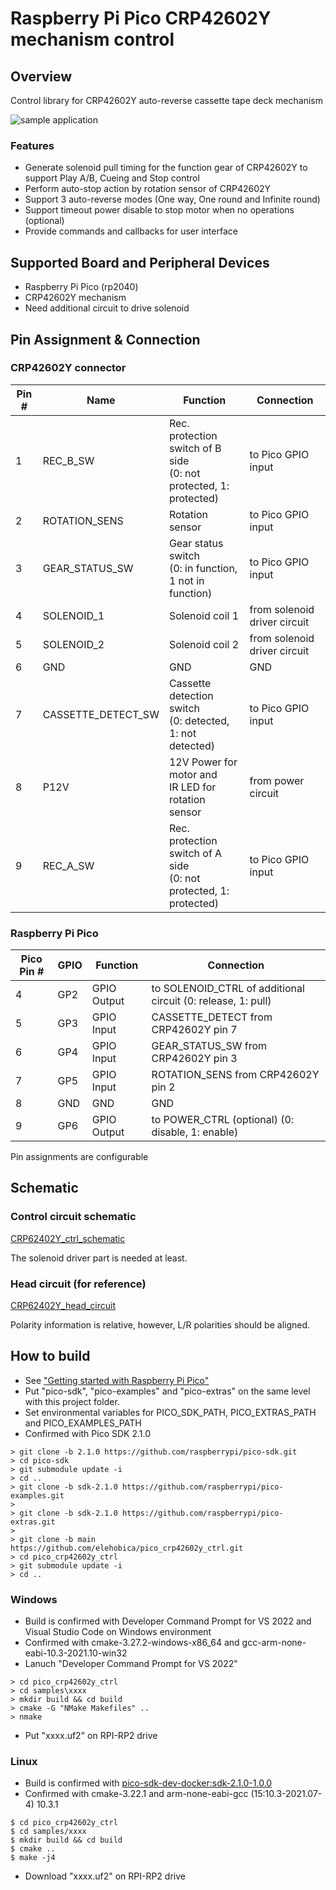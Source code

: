 # Raspberry Pi Pico CRP42602Y mechanism control

## Overview
Control library for CRP42602Y auto-reverse cassette tape deck mechanism

![sample application](doc/sample_app.gif)

### Features
* Generate solenoid pull timing for the function gear of CRP42602Y to support Play A/B, Cueing and Stop control
* Perform auto-stop action by rotation sensor of CRP42602Y
* Support 3 auto-reverse modes (One way, One round and Infinite round)
* Support timeout power disable to stop motor when no operations (optional)
* Provide commands and callbacks for user interface

## Supported Board and Peripheral Devices
* Raspberry Pi Pico (rp2040)
* CRP42602Y mechanism
* Need additional circuit to drive solenoid

## Pin Assignment & Connection
### CRP42602Y connector
| Pin # | Name | Function | Connection |
----|----|----|----
| 1 | REC_B_SW | Rec. protection switch of B side<br>(0: not protected, 1: protected) | to Pico GPIO input |
| 2 | ROTATION_SENS | Rotation sensor | to Pico GPIO input |
| 3 | GEAR_STATUS_SW | Gear status switch<br>(0: in function, 1 not in function) | to Pico GPIO input |
| 4 | SOLENOID_1 | Solenoid coil 1 | from solenoid driver circuit |
| 5 | SOLENOID_2 | Solenoid coil 2 | from solenoid driver circuit |
| 6 | GND | GND | GND |
| 7 | CASSETTE_DETECT_SW | Cassette detection switch<br>(0: detected, 1: not detected) | to Pico GPIO input |
| 8 | P12V | 12V Power for motor and<br>IR LED for rotation sensor | from power circuit |
| 9 | REC_A_SW | Rec. protection switch of A side<br>(0: not protected, 1: protected) | to Pico GPIO input |

### Raspberry Pi Pico
| Pico Pin # | GPIO | Function | Connection |
----|----|----|----
| 4 | GP2 | GPIO Output | to SOLENOID_CTRL of additional circuit (0: release, 1: pull) |
| 5 | GP3 | GPIO Input | CASSETTE_DETECT from CRP42602Y pin 7 |
| 6 | GP4 | GPIO Input | GEAR_STATUS_SW from CRP42602Y pin 3 |
| 7 | GP5 | GPIO Input | ROTATION_SENS from CRP42602Y pin 2 |
| 8 | GND | GND | GND |
| 9 | GP6 | GPIO Output | to POWER_CTRL (optional) (0: disable, 1: enable) |

Pin assignments are configurable

## Schematic
### Control circuit schematic
[CRP62402Y_ctrl_schematic](doc/CRP62402Y_ctrl_schematic.pdf)

The solenoid driver part is needed at least.

### Head circuit (for reference)
[CRP62402Y_head_circuit](doc/CRP42602Y_head_circuit.png)

Polarity information is relative, however, L/R polarities should be aligned.

## How to build
* See ["Getting started with Raspberry Pi Pico"](https://datasheets.raspberrypi.org/pico/getting-started-with-pico.pdf)
* Put "pico-sdk", "pico-examples" and "pico-extras" on the same level with this project folder.
* Set environmental variables for PICO_SDK_PATH, PICO_EXTRAS_PATH and PICO_EXAMPLES_PATH
* Confirmed with Pico SDK 2.1.0
```
> git clone -b 2.1.0 https://github.com/raspberrypi/pico-sdk.git
> cd pico-sdk
> git submodule update -i
> cd ..
> git clone -b sdk-2.1.0 https://github.com/raspberrypi/pico-examples.git
>
> git clone -b sdk-2.1.0 https://github.com/raspberrypi/pico-extras.git
> 
> git clone -b main https://github.com/elehobica/pico_crp42602y_ctrl.git
> cd pico_crp42602y_ctrl
> git submodule update -i
> cd ..
```
### Windows
* Build is confirmed with Developer Command Prompt for VS 2022 and Visual Studio Code on Windows environment
* Confirmed with cmake-3.27.2-windows-x86_64 and gcc-arm-none-eabi-10.3-2021.10-win32
* Lanuch "Developer Command Prompt for VS 2022"
```
> cd pico_crp42602y_ctrl
> cd samples\xxxx
> mkdir build && cd build
> cmake -G "NMake Makefiles" ..
> nmake
```
* Put "xxxx.uf2" on RPI-RP2 drive
### Linux
* Build is confirmed with [pico-sdk-dev-docker:sdk-2.1.0-1.0.0](https://hub.docker.com/r/elehobica/pico-sdk-dev-docker)
* Confirmed with cmake-3.22.1 and arm-none-eabi-gcc (15:10.3-2021.07-4) 10.3.1
```
$ cd pico_crp42602y_ctrl
$ cd samples/xxxx
$ mkdir build && cd build
$ cmake ..
$ make -j4
```
* Download "xxxx.uf2" on RPI-RP2 drive
